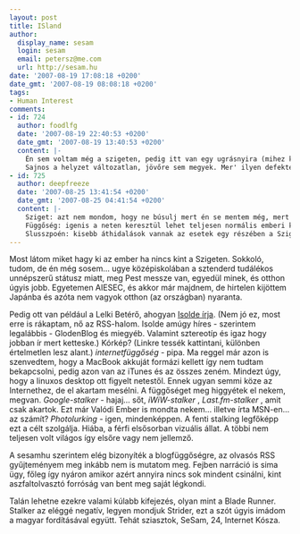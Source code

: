 ```yaml
---
layout: post
title: ISland
author:
  display_name: sesam
  login: sesam
  email: petersz@me.com
  url: http://sesam.hu
date: '2007-08-19 17:08:18 +0200'
date_gmt: '2007-08-19 08:08:18 +0200'
tags:
- Human Interest
comments:
- id: 724
  author: foodlfg
  date: '2007-08-19 22:40:53 +0200'
  date_gmt: '2007-08-19 13:40:53 +0200'
  content: |-
    Én sem voltam még a szigeten, pedig itt van egy ugrásnyira (mihez képest). Valahogy mindig van jobb dolgom is. Bezzeg ha japán (pop)előadók lépnének fel, akkor más lenne a helyzet. Engem ők sokkal jobban érdekelnek mint a nyugatiak.
    Sajnos a helyzet változatlan, jövőre sem megyek. Mer' ilyen defektes vagyok :D  ez van :D
- id: 725
  author: deepfreeze
  date: '2007-08-25 13:41:54 +0200'
  date_gmt: '2007-08-25 04:41:54 +0200'
  content: |-
    Sziget: azt nem mondom, hogy ne búsulj mert én se mentem még, mert ilyenben nem  vagyok mérvadó. sok ember, zaj rééémes. de valahogy nem nem is érdekelt még annyira.
    Függőség: igenis a neten keresztül lehet teljesen normális emberi kapcsolatokat létrehozni, ami aztán az élet kevésbé elektronikus szintjén is folytatódik. barátság, szerelem, sőőőt tanusíthatok házasságot is.
    Slusszpoén: kisebb áthidalások vannak az esetek egy részében a Szigetre is... :)
---
```


Most látom miket hagy ki az ember ha nincs kint a Szigeten. Sokkoló, tudom, de én még sosem... ugye középiskolában a sztenderd tudálékos unnépszerű státusz miatt, meg Pest messze van, egyedül minek, és otthon úgyis jobb. Egyetemen AIESEC, és akkor már majdnem, de hirtelen kijöttem Japánba és azóta nem vagyok otthon (az országban) nyaranta.

Pedig ott van például a Lelki Betérő, ahogyan [Isolde írja](http://isolde.hu/archives/2007/08/15/Ez_egy_hosszu_bejegyzes_lesz). (Nem jó ez, most erre is rákaptam, nő az RSS-halom. Isolde amúgy híres - szerintem legalábbis - GlodenBlog és miegyéb. Valamint sztereotíp és igaz hogy jobban ír mert ketteske.) Kórkép? (Linkre tessék kattintani, különben értelmetlen lesz alant.) _internetfüggőség_ \- pipa. Ma reggel már azon is szenvedtem, hogy a MacBook akkuját formázi kellett így nem tudtam bekapcsolni, pedig azon van az iTunes és az összes zeném. Mindezt úgy, hogy a linuxos desktop ott figyelt netestől. Ennek ugyan semmi köze az Internethez, de el akartam mesélni. A függőséget meg higgyétek el nekem, megvan. _Google-stalker_ \- hajaj... sőt, _iWiW-stalker_ , _Last.fm-stalker_ , amit csak akartok. Ezt már Valódi Ember is mondta nekem... illetve írta MSN-en... az számít? _Photolurking_ \- igen, mindenképpen. A fenti stalking legfőképp ezt a célt szolgálja. Hiába, a férfi elsősorban vizuális állat. A többi nem teljesen volt világos így elsőre vagy nem jellemző.

A sesamhu szerintem elég bizonyíték a blogfüggőségre, az olvasós RSS gyűjteményem meg inkább nem is mutatom meg. Fejben narráció is sima ügy, főleg így nyáron amikor azért annyira nincs sok mindent csinálni, kint aszfaltolvasztó forróság van bent meg saját légkondi.

Talán lehetne ezekre valami kúlabb kifejezés, olyan mint a Blade Runner. Stalker az eléggé negatív, legyen mondjuk Strider, ezt a szót úgyis imádom a magyar fordításával együtt. Tehát sziasztok, SeSam, 24, Internet Kósza.
